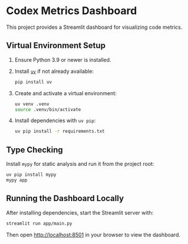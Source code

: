 # Codex Metrics Dashboard

This project provides a Streamlit dashboard for visualizing code metrics.

## Virtual Environment Setup

1. Ensure Python 3.9 or newer is installed.
2. Install [`uv`](https://github.com/astral-sh/uv) if not already available:

   ```bash
   pip install uv
   ```

3. Create and activate a virtual environment:

   ```bash
   uv venv .venv
   source .venv/bin/activate
   ```

4. Install dependencies with `uv pip`:

   ```bash
   uv pip install -r requirements.txt
   ```

## Type Checking

Install `mypy` for static analysis and run it from the project root:

```bash
uv pip install mypy
mypy app
```

## Running the Dashboard Locally

After installing dependencies, start the Streamlit server with:

```bash
streamlit run app/main.py
```

Then open <http://localhost:8501> in your browser to view the dashboard.

